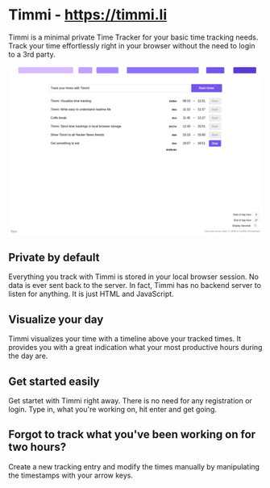# Timmi - https://timmi.li

Timmi is a minimal private Time Tracker for your basic time tracking needs. Track your time effortlessly right in your browser without the need to login to a 3rd party.

![Timmi](/screenshot.png)

## Private by default

Everything you track with Timmi is stored in your local browser session.
No data is ever sent back to the server. In fact, Timmi has no backend server to listen for anything. It is just HTML and JavaScript.

## Visualize your day

Timmi visualizes your time with a timeline above your tracked times. It provides you with a great indication what your most productive hours during the day are.

## Get started easily

Get startet with Timmi right away. There is no need for any registration or login. Type in, what you're working on, hit enter and get going.

## Forgot to track what you've been working on for two hours?

Create a new tracking entry and modify the times manually by manipulating the timestamps with your arrow keys.
